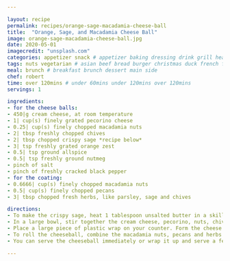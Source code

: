 ```yaml
---

layout: recipe
permalink: recipes/orange-sage-macadamia-cheese-ball 
title:  "Orange, Sage, and Macadamia Cheese Ball"
image: orange-sage-macadamia-cheese-ball.jpg 
date: 2020-05-01
imagecredit: "unsplash.com" 
categories: appetizer snack # appetizer baking dressing drink grill healthyish marinade oven pickling quick raw salad sandwich sauce snack soup
tags: nuts vegetarian # asian beef bread burger christmas duck french fruit indian italian mexican nuts pasta pork poultry rice seafood thanksgiving vegetarian
meal: brunch # breakfast brunch dessert main side
chef: robert 
time: over 120mins # under 60mins under 120mins over 120mins
servings: 1 

ingredients:
- for the cheese balls:
- 450|g cream cheese, at room temperature
- 1| cup(s) finely grated pecorino cheese
- 0.25| cup(s) finely chopped macadamia nuts
- 2| tbsp freshly chopped chives
- 2| tbsp chopped crispy sage *recipe below*
- 3| tsp freshly grated orange zest
- 0.5| tsp ground allspice
- 0.5| tsp freshly ground nutmeg
- pinch of salt
- pinch of freshly cracked black pepper
- for the coating:
- 0.6666| cup(s) finely chopped macadamia nuts
- 0.5| cup(s) finely chopped pecans
- 3| tbsp chopped fresh herbs, like parsley, sage and chives

directions:
- To make the crispy sage, heat 1 tablespoon unsalted butter in a skillet. Once melted and bubbling, add 8 to 10 sage leaves into the butter, cooking for 2 to 2 minutes. Remove the sage with kitchen tongs and place it on a paper towel to drain any excess grease.
- In a large bowl, stir together the cream cheese, pecorino, nuts, chives, sage, orange zest, allspice, nutmeg, salt and pepper. Stir until combined and everything is evenly distributed. Taste with a cracker and determine if you would like more spice or orange. I love it just like this!
- Place a large piece of plastic wrap on your counter. Form the cheese mixture into somewhat of a ball and place it in the center of the plastic wrap. Wrap it up, forming it more into a ball as your go. Refrigerate it for at least 2 hours, or even overnight. After refrigerating, you can form it into more of a ball with your hands while it’s still wrapped in plastic.
- To roll the cheeseball, combine the macadamia nuts, pecans and herbs on a plate, stirring them together. Place the cheeseball on the plate and roll it through, coating the outside.
- You can serve the cheeseball immediately or wrap it up and serve a few hours later. You can make this a day or two ahead of time, but I would wait to roll the ball in the nuts, as they will soften over time because of the cream cheese.

--- 
```

